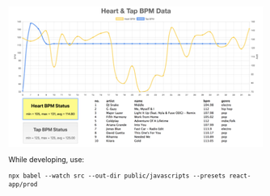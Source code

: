 ![](img/demo2.png)



While developing, use:

`npx babel --watch src --out-dir public/javascripts --presets react-app/prod`


